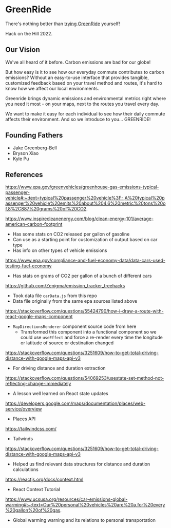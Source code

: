 # GreenRide

There's nothing better than [trying GreenRide](https://jakegreenbergbell.github.io/greenride/) yourself!

Hack on the Hill 2022.

## Our Vision

We've all heard of it before. Carbon emissions are bad for our globe!

But how easy is it to see how our everyday commute contributes to carbon emissions? Without an easy-to-use interface that provides tangible, customized feedback based on your travel method and routes, it's hard to know how we affect our local environments.

Greenride brings dynamic emissions and environmental metrics right where you need it most - on your maps, next to the routes you travel every day.

We want to make it easy for each individual to see how their daily commute affects their environment. And so we introduce to you... GREENRIDE!

## Founding Fathers

- Jake Greenberg-Bell
- Bryson Xiao
- Kyle Pu

## References

https://www.epa.gov/greenvehicles/greenhouse-gas-emissions-typical-passenger-vehicle#:~:text=typical%20passenger%20vehicle%3F-,A%20typical%20passenger%20vehicle%20emits%20about%204.6%20metric%20tons%20of,8%2C887%20grams%20of%20CO2.

https://www.inspirecleanenergy.com/blog/clean-energy-101/average-american-carbon-footprint

- Has some stats on CO2 released per gallon of gasoline
- Can use as a starting point for customization of output based on car type
- Has info on other types of vehicle emissions

https://www.epa.gov/compliance-and-fuel-economy-data/data-cars-used-testing-fuel-economy

- Has stats on grams of CO2 per gallon of a bunch of different cars

https://github.com/Zenigma/emission_tracker_treehacks

- Took data file `carData.js` from this repo
- Data file originally from the same epa sources listed above

https://stackoverflow.com/questions/55424790/how-i-draw-a-route-with-react-google-maps-component

- `MapDirectionsRenderer` component source code from here
    - Transformed this component into a functional component so we could use `useEffect` and force a re-render every time the longitude or latitude of source or destination changed

https://stackoverflow.com/questions/3251609/how-to-get-total-driving-distance-with-google-maps-api-v3

- For driving distance and duration extraction

https://stackoverflow.com/questions/54069253/usestate-set-method-not-reflecting-change-immediately

- A lesson well learned on React state updates

https://developers.google.com/maps/documentation/places/web-service/overview

- Places API

https://tailwindcss.com/

- Tailwinds

https://stackoverflow.com/questions/3251609/how-to-get-total-driving-distance-with-google-maps-api-v3

- Helped us find relevant data structures for distance and duration calculations

https://reactjs.org/docs/context.html

- React Context Tutorial

https://www.ucsusa.org/resources/car-emissions-global-warming#:~:text=Our%20personal%20vehicles%20are%20a,for%20every%20gallon%20of%20gas.

- Global warming warning and its relations to personal transportation


